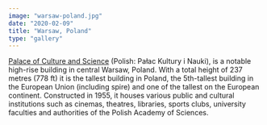 ```yaml
---
image: "warsaw-poland.jpg"
date: "2020-02-09"
title: "Warsaw, Poland"
type: "gallery"
---
```


[Palace of Culture and Science](https://en.wikipedia.org/w/index.php?title=Palace_of_Culture_and_Science&oldid=945815549) (Polish: Pałac Kultury i Nauki), is a notable high-rise building in central Warsaw, Poland. With a total height of 237 metres (778 ft) it is the tallest building in Poland, the 5th-tallest building in the European Union (including spire) and one of the tallest on the European continent.
Constructed in 1955, it houses various public and cultural institutions such as cinemas, theatres, libraries, sports clubs, university faculties and authorities of the Polish Academy of Sciences.